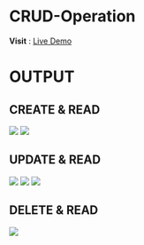 # CRUD-Operation

 **Visit** : [Live Demo](https://nodejsmongodb-crud.herokuapp.com/)

# OUTPUT

## CREATE & READ

<img src="https://user-images.githubusercontent.com/60843507/126192208-e42f041b-b43a-4758-99fa-7c37357f1620.PNG">
<img src="https://user-images.githubusercontent.com/60843507/126192215-f31b38d5-86ef-4b07-b035-09b605714b93.PNG">

## UPDATE & READ

<img src="https://user-images.githubusercontent.com/60843507/126192221-786d9a12-13ee-4abf-a367-7093f13d31c7.PNG">
<img src="https://user-images.githubusercontent.com/60843507/126192226-a91c1d1d-f5e7-42da-835a-5c044da165f8.PNG">
<img src="https://user-images.githubusercontent.com/60843507/126192228-dae4e2be-cd3f-4c56-a746-9a847ec9946e.PNG">

## DELETE & READ
<img src="https://user-images.githubusercontent.com/60843507/126192230-0ec7e7d1-e3a5-4366-bcb8-fa27991d991b.PNG">



